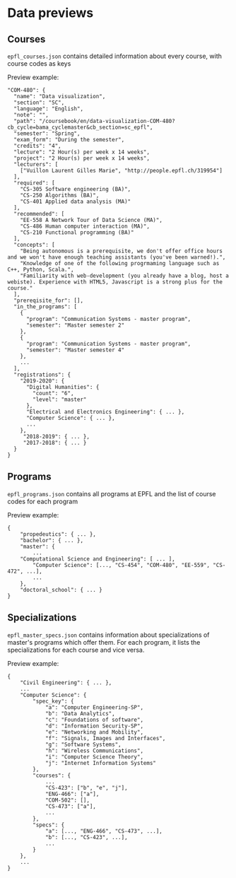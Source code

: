 # Data previews

## Courses

`epfl_courses.json` contains detailed information about every course, with course codes as keys

Preview example:

```
"COM-480": {
  "name": "Data visualization",
  "section": "SC",
  "language": "English",
  "note": "",
  "path": "/coursebook/en/data-visualization-COM-480?cb_cycle=bama_cyclemaster&cb_section=sc_epfl",
  "semester": "Spring",
  "exam_form": "During the semester",
  "credits": "4",
  "lecture": "2 Hour(s) per week x 14 weeks",
  "project": "2 Hour(s) per week x 14 weeks",
  "lecturers": [
    ["Vuillon Laurent Gilles Marie", "http://people.epfl.ch/319954"]
  ],
  "required": [
    "CS-305 Software engineering (BA)",
    "CS-250 Algorithms (BA)",
    "CS-401 Applied data analysis (MA)"
  ],
  "recommended": [
    "EE-558 A Network Tour of Data Science (MA)",
    "CS-486 Human computer interaction (MA)",
    "CS-210 Functional programming (BA)"
  ],
  "concepts": [
    "Being autonomous is a prerequisite, we don't offer office hours and we won't have enough teaching assistants (you've been warned!).",
    "Knowledge of one of the following progrmaming language such as C++, Python, Scala.",
    "Familiarity with web-development (you already have a blog, host a webiste). Experience with HTML5, Javascript is a strong plus for the course."
  ],
  "prereqisite_for": [],
  "in_the_programs": [
    {
      "program": "Communication Systems - master program",
      "semester": "Master semester 2"
    },
    {
      "program": "Communication Systems - master program",
      "semester": "Master semester 4"
    },
    ...
  ],
  "registrations": {
    "2019-2020": {
      "Digital Humanities": {
        "count": "6",
        "level": "master"
      },
      "Electrical and Electronics Engineering": { ... },
      "Computer Science": { ... },
      ...
    },
     "2018-2019": { ... },
     "2017-2018": { ... }
  }
}
```

## Programs

`epfl_programs.json` contains all programs at EPFL and the list of course codes for each program

Preview example:

```
{
	"propedeutics": { ... },
	"bachelor": { ... },
	"master": {
		...
    "Computational Science and Engineering": [ ... ],
		"Computer Science": [..., "CS-454", "COM-480", "EE-559", "CS-472", ...],
		...
	},
	"doctoral_school": { ... }
}
```

## Specializations

`epfl_master_specs.json` contains information about specializations of master's programs which offer them. For each program, it lists the specializations for each course and vice versa.

Preview example:

```
{
	"Civil Engineering": { ... },
	...
	"Computer Science": {
		"spec_key": {
			"a": "Computer Engineering-SP",
			"b": "Data Analytics",
			"c": "Foundations of software",
			"d": "Information Security-SP",
			"e": "Networking and Mobility",
			"f": "Signals, Images and Interfaces",
			"g": "Software Systems",
			"h": "Wireless Communications",
			"i": "Computer Science Theory",
			"j": "Internet Information Systems"
		},
		"courses": {
			...
			"CS-423": ["b", "e", "j"],
			"ENG-466": ["a"],
			"COM-502": [],
			"CS-473": ["a"],
			...
		},
		"specs": {
			"a": [..., "ENG-466", "CS-473", ...],
			"b": [..., "CS-423", ...],
			...
		}
	},
	...
}
```
